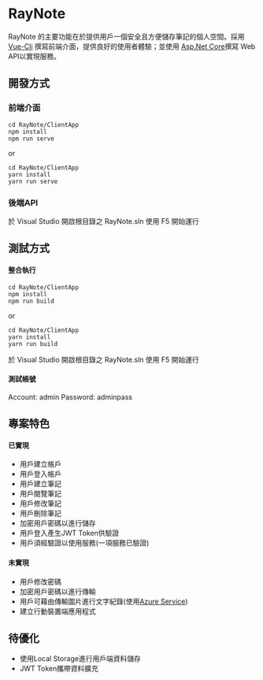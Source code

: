 # RayNote

RayNote 的主要功能在於提供用戶一個安全且方便儲存筆記的個人空間。採用 [Vue-Cli](https://vuejs.org/) 撰寫前端介面，提供良好的使用者體驗；並使用 [Asp.Net Core](https://docs.microsoft.com/zh-tw/aspnet/core)撰寫 Web API以實現服務。


## 開發方式

### 前端介面
```
cd RayNote/ClientApp
npm install
npm run serve
```
or
```
cd RayNote/ClientApp
yarn install
yarn run serve
```

### 後端API
於 Visual Studio 開啟根目錄之 RayNote.sln
使用 F5 開始運行

## 測試方式

#### 整合執行
```
cd RayNote/ClientApp
npm install
npm run build
```
or
```
cd RayNote/ClientApp
yarn install
yarn run build
```
於 Visual Studio 開啟根目錄之 RayNote.sln
使用 F5 開始運行

#### 測試帳號
Account: admin
Password: adminpass

## 專案特色

#### 已實現
- 用戶建立帳戶
- 用戶登入帳戶
- 用戶建立筆記
- 用戶閱覽筆記
- 用戶修改筆記
- 用戶刪除筆記
- 加密用戶密碼以進行儲存
- 用戶登入產生JWT Token供驗證
- 用戶須經驗證以使用服務(一項服務已驗證)

#### 未實現
- 用戶修改密碼
- 加密用戶密碼以進行傳輸
- 用戶可藉由傳輸圖片進行文字紀錄(使用[Azure Service](https://docs.microsoft.com/zh-tw/azure/cognitive-services/computer-vision/quickstarts-sdk/client-library?pivots=programming-language-csharp))
- 建立行動裝置端應用程式

## 待優化
- 使用Local Storage進行用戶端資料儲存
- JWT Token攜帶資料擴充
